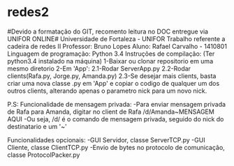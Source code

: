# redes2
#Devido a formatação do GIT, recomento leitura no DOC entregue via UNIFOR ONLINE#
Universidade de Fortaleza - UNIFOR
Trabalho referente a cadeira de redes II
Professor: Bruno Lopes
Aluno: Rafael Carvalho - 1410801
Linguagem de programação: Python 3.4
Instruções de compilação: (Ter python3.4 instalado na máquina)
  1-Baixar ou clonar repositorio em uma mesmo diretorio
  2-Em 'App': 
            2.1-Rodar ServerApp.py
            2.2-Rodar clients(Rafa.py, Jorge.py, Amanda.py)
            2.3-Se desejar mais clients, basta criar uma nova classe .py em 'App' e copiar o codigo de
                qualquer um dos outros clients, alterando apenas o parametro nick para um novo nick.
  
  P.S: Funcionalidade de mensagem privada:
        -Para enviar mensagem privada de Rafa para Amanda, digitar no client de Rafa /d/Amanda~MENSAGEM AQUI
        -Ou seja, /d/ é o comando de mensagem privada, seguido do nick do destinatario e um '~'

Funcionalidades opcionais:
  -GUI Servidor, classe ServerTCP.py
  -GUI Cliente, classe ClientTCP.py
  -Envio de bytes no protocolo de comunicação, classe ProtocolPacker.py
